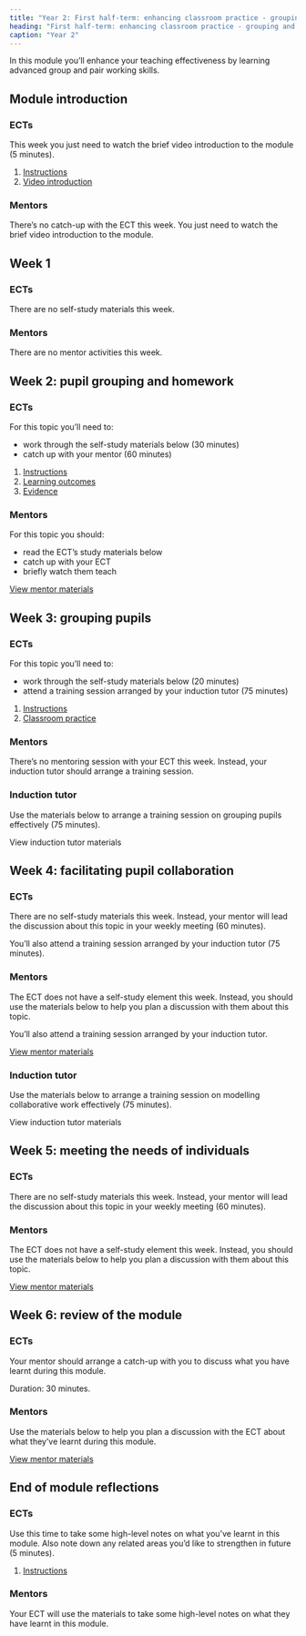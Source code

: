 ```yaml
---
title: "Year 2: First half-term: enhancing classroom practice - grouping and tailoring"
heading: "First half-term: enhancing classroom practice - grouping and tailoring"
caption: "Year 2"
---
```


In this module you’ll enhance your teaching effectiveness by learning advanced group and pair working skills.

## Module introduction

### ECTs

This week you just need to watch the brief video introduction to the module (5 minutes).

1. [Instructions](/education-development-trust/year-2-enhancing-classroom-practice-grouping-and-tailoring/intro-ect-instructions)
2. [Video introduction](/education-development-trust/year-2-enhancing-classroom-practice-grouping-and-tailoring/intro-ect-video-introduction)

### Mentors

There’s no catch-up with the ECT this week. You just need to watch the brief video introduction to the module.

## Week 1

### ECTs

There are no self-study materials this week.

### Mentors

There are no mentor activities this week.

## Week 2: pupil grouping and homework

### ECTs

For this topic you’ll need to:

- work through the self-study materials below (30 minutes)
- catch up with your mentor (60 minutes)

1. [Instructions](/education-development-trust/year-2-enhancing-classroom-practice-grouping-and-tailoring/spring-week-2-ect-instructions)
2. [Learning outcomes](/education-development-trust/year-2-enhancing-classroom-practice-grouping-and-tailoring/spring-week-2-ect-learning-outcomes)
3. [Evidence](/education-development-trust/year-2-enhancing-classroom-practice-grouping-and-tailoring/spring-week-2-ect-evidence)

### Mentors

For this topic you should:

- read the ECT’s study materials below
- catch up with your ECT
- briefly watch them teach

[View mentor materials](/education-development-trust/year-2-enhancing-classroom-practice-grouping-and-tailoring/spring-week-2-mentor-materials)

## Week 3: grouping pupils

### ECTs

For this topic you’ll need to:

- work through the self-study materials below (20 minutes)
- attend a training session arranged by your induction tutor (75 minutes)

1. [Instructions](/education-development-trust/year-2-enhancing-classroom-practice-grouping-and-tailoring/spring-week-3-ect-instructions)
2. [Classroom practice](/education-development-trust/year-2-enhancing-classroom-practice-grouping-and-tailoring/spring-week-3-ect-classroom-practice)

### Mentors

There’s no mentoring session with your ECT this week. Instead, your induction tutor should arrange a training session.

### Induction tutor

Use the materials below to arrange a training session on grouping pupils effectively (75 minutes).

View induction tutor materials

## Week 4: facilitating pupil collaboration

### ECTs

There are no self-study materials this week. Instead, your mentor will lead the discussion about this topic in your weekly meeting (60 minutes).

You’ll also attend a training session arranged by your induction tutor (75 minutes).

### Mentors

The ECT does not have a self-study element this week. Instead, you should use the materials below to help you plan a discussion with them about this topic.

You’ll also attend a training session arranged by your induction tutor.

[View mentor materials](/education-development-trust/year-2-enhancing-classroom-practice-grouping-and-tailoring/spring-week-4-mentor-materials)

### Induction tutor

Use the materials below to arrange a training session on modelling collaborative work effectively (75 minutes).

View induction tutor materials

## Week 5: meeting the needs of individuals

### ECTs

There are no self-study materials this week. Instead, your mentor will lead the discussion about this topic in your weekly meeting (60 minutes).


### Mentors

The ECT does not have a self-study element this week. Instead, you should use the materials below to help you plan a discussion with them about this topic.

[View mentor materials](/education-development-trust/year-2-enhancing-classroom-practice-grouping-and-tailoring/spring-week-5-mentor-materials)

## Week 6: review of the module

### ECTs

Your mentor should arrange a catch-up with you to discuss what you have learnt during this module.

Duration: 30 minutes.

### Mentors

Use the materials below to help you plan a discussion with the ECT about what they’ve learnt during this module.

[View mentor materials](/education-development-trust/year-2-enhancing-classroom-practice-grouping-and-tailoring/spring-week-6-mentor-materials)

## End of module reflections

### ECTs

Use this time to take some high-level notes on what you’ve learnt in this module. Also note down any related areas you’d like to strengthen in future (5 minutes).

1. [Instructions](/education-development-trust/year-2-enhancing-classroom-practice-grouping-and-tailoring/intro-ect-instructions)

### Mentors

Your ECT will use the materials to take some high-level notes on what they have learnt in this module.
